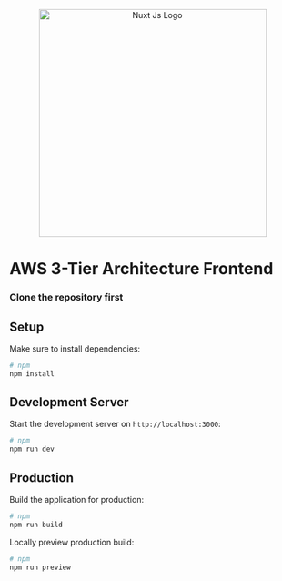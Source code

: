 <p align="center"><a href="https://nuxt.com/" target="_blank"><img src="https://nuxt.com/assets/design-kit/logo-green-white.svg" width="400" alt="Nuxt Js Logo"></a></p>

# AWS 3-Tier Architecture Frontend
### Clone the repository first

## Setup
Make sure to install dependencies:

```bash
# npm
npm install
```

## Development Server

Start the development server on `http://localhost:3000`:

```bash
# npm
npm run dev
```

## Production

Build the application for production:

```bash
# npm
npm run build
```

Locally preview production build:

```bash
# npm
npm run preview
```

